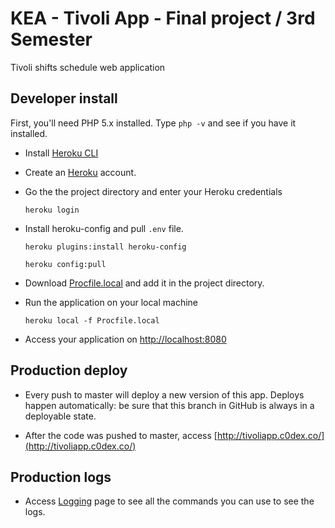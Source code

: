 # KEA - Tivoli App - Final project / 3rd Semester

Tivoli shifts schedule web application



## Developer install

First, you'll need PHP 5.x installed. Type `php -v` and see if you have it installed.

* Install [Heroku CLI](https://devcenter.heroku.com/articles/heroku-command-line#download-and-install)

* Create an [Heroku](https://www.heroku.com/) account.

* Go the the project directory and enter your Heroku credentials

    ```shell
    heroku login
    ```

* Install heroku-config and pull `.env` file.

    ```shell
    heroku plugins:install heroku-config

    ```

    ```shell
    heroku config:pull

    ```

* Download [Procfile.local](https://drive.google.com/open?id=0Bx8RJQBMj41PbS16Q1hDamVSR3c) and add it in the project directory.

* Run the application on your local machine

    ```shell
    heroku local -f Procfile.local

    ```

* Access your application on [http://localhost:8080](http://localhost:9090)



## Production deploy

* Every push to master will deploy a new version of this app. Deploys happen automatically: be sure that this branch in GitHub is always in a deployable state.

* After the code was pushed to master, access [http://tivoliapp.c0dex.co/](http://tivoliapp.c0dex.co/)



## Production logs

* Access [Logging](https://devcenter.heroku.com/articles/logging) page to see all the commands you can use to see the logs.
